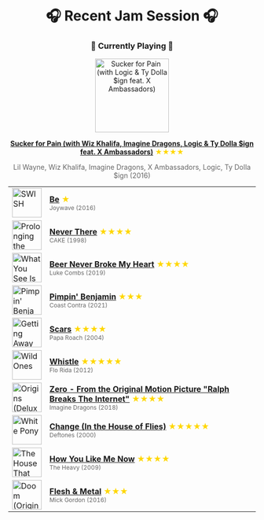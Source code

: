 <div align='center'>

# 🎧 Recent Jam Session 🎧

<h3>🎵 Currently Playing 🎵</h3>

<a href="https://open.spotify.com/track/4dASQiO1Eoo3RJvt74FtXB"><img src="https://i.scdn.co/image/ab67616d0000b2737d8dfcfd507069d7f2062caf" width="150" height="150" alt="Sucker for Pain (with Logic & Ty Dolla $ign feat. X Ambassadors)" /></a>

<b><a href="https://open.spotify.com/track/4dASQiO1Eoo3RJvt74FtXB">Sucker for Pain (with Wiz Khalifa, Imagine Dragons, Logic & Ty Dolla $ign feat. X Ambassadors)</a></b><span style="color: gold;"> ★★★★</span>

<span style="color: #666;">Lil Wayne, Wiz Khalifa, Imagine Dragons, X Ambassadors, Logic, Ty Dolla $ign (2016)</span>

<table style='margin: 0 auto; max-width: 550px;'>
<tr>
<td width="60"><a href="https://open.spotify.com/track/77dUvLM6cQqrgIlj6ADkDX"><img src="https://i.scdn.co/image/ab67616d0000b27379f4fe59d312938c5cecfd46" width="60" height="60" alt="SWISH" /></a></td>
<td><b><a href="https://open.spotify.com/track/77dUvLM6cQqrgIlj6ADkDX">Be</a></b> <span style="color: gold;"> ★</span><br><span style="font-size: 12px; color: #666;">Joywave (2016)</span></td>
</tr>
<tr>
<td width="60"><a href="https://open.spotify.com/track/7aKWgpecgLEqisWcXPElDl"><img src="https://i.scdn.co/image/ab67616d0000b2738c28d7443694de36c67be905" width="60" height="60" alt="Prolonging the Magic" /></a></td>
<td><b><a href="https://open.spotify.com/track/7aKWgpecgLEqisWcXPElDl">Never There</a></b> <span style="color: gold;"> ★★★★</span><br><span style="font-size: 12px; color: #666;">CAKE (1998)</span></td>
</tr>
<tr>
<td width="60"><a href="https://open.spotify.com/track/7aEtlGHoiPAfRB084NiDmx"><img src="https://i.scdn.co/image/ab67616d0000b273429d8ec28f865acf2a927c2d" width="60" height="60" alt="What You See Is What You Get" /></a></td>
<td><b><a href="https://open.spotify.com/track/7aEtlGHoiPAfRB084NiDmx">Beer Never Broke My Heart</a></b> <span style="color: gold;"> ★★★★</span><br><span style="font-size: 12px; color: #666;">Luke Combs (2019)</span></td>
</tr>
<tr>
<td width="60"><a href="https://open.spotify.com/track/4z3hS7U4Nb2rsBQajShKgB"><img src="https://i.scdn.co/image/ab67616d0000b273fa78c40c54908ff02f878779" width="60" height="60" alt="Pimpin' Benjamin" /></a></td>
<td><b><a href="https://open.spotify.com/track/4z3hS7U4Nb2rsBQajShKgB">Pimpin' Benjamin</a></b> <span style="color: gold;"> ★★★</span><br><span style="font-size: 12px; color: #666;">Coast Contra (2021)</span></td>
</tr>
<tr>
<td width="60"><a href="https://open.spotify.com/track/1UREw2MCfU0xwBzCAjxlUD"><img src="https://i.scdn.co/image/ab67616d0000b2739d8c8d4e72cab2f00e0686f5" width="60" height="60" alt="Getting Away With Murder" /></a></td>
<td><b><a href="https://open.spotify.com/track/1UREw2MCfU0xwBzCAjxlUD">Scars</a></b> <span style="color: gold;"> ★★★★</span><br><span style="font-size: 12px; color: #666;">Papa Roach (2004)</span></td>
</tr>
<tr>
<td width="60"><a href="https://open.spotify.com/track/3bC1ahPIYt1btJzSSEyyrF"><img src="https://i.scdn.co/image/ab67616d0000b273871d85943145dde548f4ae09" width="60" height="60" alt="Wild Ones" /></a></td>
<td><b><a href="https://open.spotify.com/track/3bC1ahPIYt1btJzSSEyyrF">Whistle</a></b> <span style="color: gold;"> ★★★★★</span><br><span style="font-size: 12px; color: #666;">Flo Rida (2012)</span></td>
</tr>
<tr>
<td width="60"><a href="https://open.spotify.com/track/2bzitsPcImYC6DZWvvLCQi"><img src="https://i.scdn.co/image/ab67616d0000b273da6f73a25f4c79d0e6b4a8bd" width="60" height="60" alt="Origins (Deluxe)" /></a></td>
<td><b><a href="https://open.spotify.com/track/2bzitsPcImYC6DZWvvLCQi">Zero - From the Original Motion Picture "Ralph Breaks The Internet"</a></b> <span style="color: gold;"> ★★★★</span><br><span style="font-size: 12px; color: #666;">Imagine Dragons (2018)</span></td>
</tr>
<tr>
<td width="60"><a href="https://open.spotify.com/track/51c94ac31swyDQj9B3Lzs3"><img src="https://i.scdn.co/image/ab67616d0000b2735c53799f473fa3e1a48c00ed" width="60" height="60" alt="White Pony" /></a></td>
<td><b><a href="https://open.spotify.com/track/51c94ac31swyDQj9B3Lzs3">Change (In the House of Flies)</a></b> <span style="color: gold;"> ★★★★★</span><br><span style="font-size: 12px; color: #666;">Deftones (2000)</span></td>
</tr>
<tr>
<td width="60"><a href="https://open.spotify.com/track/7D180Q77XAEP7atBLmMTgK"><img src="https://i.scdn.co/image/ab67616d0000b273463986d828c59a03f2ab0a3f" width="60" height="60" alt="The House That Dirt Built" /></a></td>
<td><b><a href="https://open.spotify.com/track/7D180Q77XAEP7atBLmMTgK">How You Like Me Now</a></b> <span style="color: gold;"> ★★★★</span><br><span style="font-size: 12px; color: #666;">The Heavy (2009)</span></td>
</tr>
<tr>
<td width="60"><a href="https://open.spotify.com/track/2I4xWxEeI56caBBsVxXd6w"><img src="https://i.scdn.co/image/ab67616d0000b273aad36b64a1a78951b504bc4e" width="60" height="60" alt="Doom (Original Game Soundtrack)" /></a></td>
<td><b><a href="https://open.spotify.com/track/2I4xWxEeI56caBBsVxXd6w">Flesh & Metal</a></b> <span style="color: gold;"> ★★★</span><br><span style="font-size: 12px; color: #666;">Mick Gordon (2016)</span></td>
</tr>
</table>
</div>


